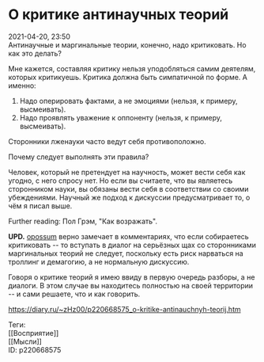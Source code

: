 О критике антинаучных теорий
=============================

   
 2021-04-20, 23:50   
  Антинаучные и маргинальные теории, конечно, надо критиковать. Но как это делать?   
   
 Мне кажется, составляя критику нельзя уподобляться самим деятелям, которых критикуешь. Критика должна быть симпатичной по форме. А именно:   
 1. Надо оперировать фактами, а не эмоциями (нельзя, к примеру, высмеивать).   
 2. Надо проявлять уважение к оппоненту (нельзя, к примеру, высмеивать).   
   
 Сторонники лженауки часто ведут себя противоположно.   
   
 Почему следует выполнять эти правила?   
   
 Человек, который не претендует на научность, может вести себя как угодно, с него спросу нет. Но если вы считаете, что вы являетесь сторонником науки, вы обязаны вести себя в соответствии со своими убеждениями. Научный же подход к дискуссии предусматривает то, о чём я писал выше.   
   
 Further reading: Пол Грэм, "Как возражать".   
   
  **UPD.**   [opossum](https://diary.ru/~pssm)  верно замечает в комментариях, что если собираетесь критиковать -- то вступать в диалог на серьёзных щах со сторонниками маргинальных теорий не следует, поскольку есть риск нарваться на троллинг и демагогию, а не нормальную дискуссию.   
   
 Говоря о критике теорий я имею ввиду в первую очередь разборы, а не диалоги. В этом случае вы находитесь полностью на своей территории -- и сами решаете, что и как говорить.   
    
 <https://diary.ru/~zHz00/p220668575_o-kritike-antinauchnyh-teorij.htm>   
   
 Теги:   
 [[Восприятие]]   
 [[Мысли]]   
 ID: p220668575